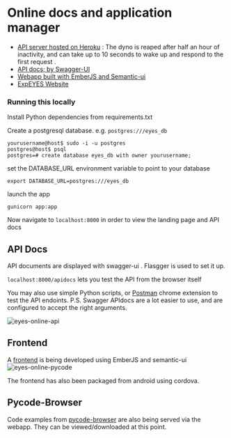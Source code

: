 # Online docs and application manager

+ [API server hosted on Heroku](https://eyes-online.herokuapp.com/) : The dyno is reaped after half an hour of inactivity, and can take up to 10 seconds to wake up and respond to the first request .
+ [API docs; by Swagger-UI](https://eyes-online.herokuapp.com/apidocs)
+ [Webapp built with EmberJS and Semantic-ui](https://eyes-online.surge.sh/#/pycode-browser)
+ [ExpEYES Website](http://expeyes.in)

### Running this locally

Install Python dependencies from requirements.txt

Create a postgresql database. e.g. `postgres:///eyes_db`
```
yourusername@host$ sudo -i -u postgres
postgres@host$ psql
postgres=# create database eyes_db with owner yourusername;
```

set the DATABASE_URL environment variable to point to your database

`export DATABASE_URL=postgres:///eyes_db`

launch the app 

`gunicorn app:app`

Now navigate to `localhost:8000` in order to view the landing page and API docs

## API Docs

API documents are displayed with swagger-ui . Flasgger is used to set it up.

`localhost:8000/apidocs` lets you test the API from the browser itself

You may also use simple Python scripts, or [Postman](https://chrome.google.com/webstore/detail/postman/fhbjgbiflinjbdggehcddcbncdddomop?hl=en) chrome extension to test the API endoints. P.S. Swagger APIdocs are a lot easier to use, and are configured to accept the right arguments.

![eyes-online-api](https://user-images.githubusercontent.com/19327143/30376286-4c29f2f8-98a9-11e7-80d6-261faae6c389.png)

## Frontend

A [frontend](https://eyes-online.surge.sh/#/pycode-browser) is being developed using EmberJS and semantic-ui
![eyes-online-pycode](https://user-images.githubusercontent.com/19327143/30376288-4c673334-98a9-11e7-868f-595fbac58cfc.png)

The frontend has also been packaged from android using cordova.

## Pycode-Browser

Code examples from [pycode-browser](https://github.com/sposh-science/pycode-browser) are also being served via the webapp. They can be viewed/downloaded at this point.



